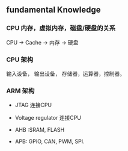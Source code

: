 ## fundamental Knowledge

### CPU 内存，虚拟内存，磁盘/硬盘的关系
CPU -> Cache -> 内存 -> 硬盘
### CPU 架构
输入设备， 输出设备， 存储器，运算器，控制器。
### ARM 架构
- JTAG                  连接CPU
- Voltage regulator     连接CPU

- AHB :SRAM, FLASH 
- APB: GPIO, CAN, PWM, SPI.
  
